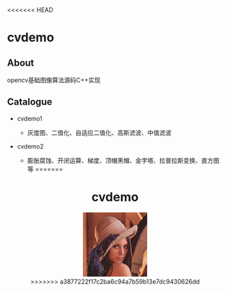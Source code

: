 <<<<<<< HEAD
# cvdemo


## About
opencv基础图像算法源码C++实现


## Catalogue

- cvdemo1

   * 灰度图、二值化、自适应二值化、高斯滤波、中值滤波

- cvdemo2

   * 膨胀腐蚀、开闭运算、梯度、顶帽黑帽、金字塔、拉普拉斯变换、直方图等
=======
<div align="center">
  <h1>
    cvdemo
  </h1>
  <img src="lena.bmp" width="150px">
<div>
>>>>>>> a3877222f17c2ba6c94a7b59b13e7dc9430626dd

